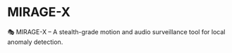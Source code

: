 # MIRAGE-X
🎭 MIRAGE-X – A stealth-grade motion and audio surveillance tool for local anomaly detection.
